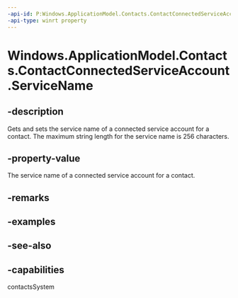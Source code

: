 ```yaml
---
-api-id: P:Windows.ApplicationModel.Contacts.ContactConnectedServiceAccount.ServiceName
-api-type: winrt property
---
```


<!-- Property syntax
public string ServiceName { get;  set; }
-->

# Windows.ApplicationModel.Contacts.ContactConnectedServiceAccount.ServiceName

## -description
Gets and sets the service name of a connected service account for a contact. The maximum string length for the service name is 256 characters.

## -property-value
The service name of a connected service account for a contact.

## -remarks

## -examples

## -see-also

## -capabilities
contactsSystem
